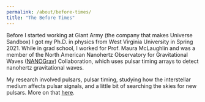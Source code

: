 ```yaml
---
permalink: /about/before-times/
title: "The Before Times"
---
```


Before I started working at Giant Army (the company that makes Universe Sandbox) I got my Ph.D. in physics from West Virginia University in Spring 2021. While in grad school, I worked for Prof. Maura McLaughlin and was a member of the North American Nanohertz Observatory for Gravitational Waves ([NANOGrav](http://nanograv.org/)) Collaboration, which uses pulsar timing arrays to detect nanohertz gravitational waves.

My research involved pulsars, pulsar timing, studying how the interstellar medium affects pulsar signals, and a little bit of searching the skies for new pulsars. More on that [here](research.md).